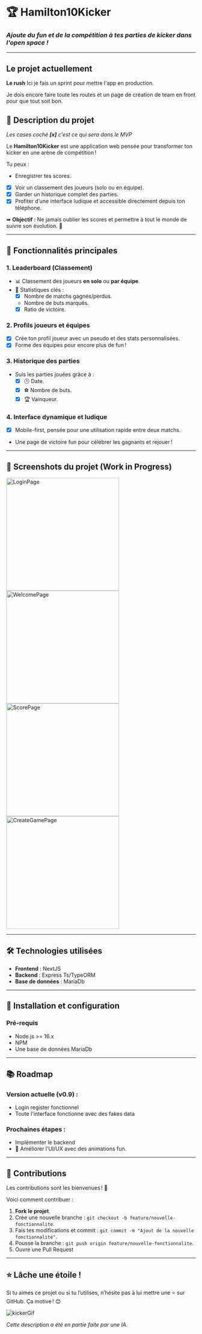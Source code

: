 # 🏆 Hamilton10Kicker

### *Ajoute du fun et de la compétition à tes parties de kicker dans l'open space !*

---

## Le projet actuellement

**Le rush**
Ici je fais un sprint pour mettre l'app en production.

Je dois encore faire toute les routes et un page de création de team en front pour que tout soit bon.

## 🌟 **Description du projet**

*Les cases coché **[x]** c'est ce qui sera dans le MVP*

Le **Hamilton10Kicker** est une application web pensée pour transformer ton kicker en une arène de compétition !

Tu peux :

- Enregistrer tes scores.
- [x] Voir un classement des joueurs (solo ou en équipe).
- [x] Garder un historique complet des parties.
- [x] Profiter d’une interface ludique et accessible directement depuis ton téléphone.

➡ **Objectif :** Ne jamais oublier les scores et permettre à tout le monde de suivre son évolution. 🎯

---

## 🚀 **Fonctionnalités principales**

### **1. Leaderboard (Classement)**

- 📊 Classement des joueurs **en solo** ou **par équipe**.
- 🏅 Statistiques clés :
    - [x] Nombre de matchs gagnés/perdus.
    - Nombre de buts marqués.
    - [x] Ratio de victoire.

### **2. Profils joueurs et équipes**

- [x] Crée ton profil joueur avec un pseudo et des stats personnalisées.
- [x] Forme des équipes pour encore plus de fun !

### **3. Historique des parties**

- Suis les parties jouées grâce à :
    - [x] 🕒 Date.
    - [x] ⚽ Nombre de buts.
    - [x] 🏆 Vainqueur.

### **4. Interface dynamique et ludique**

- [x] Mobile-first, pensée pour une utilisation rapide entre deux matchs.
- Une page de victoire fun pour célébrer les gagnants et rejouer !

---

## 🎨 **Screenshots du projet (Work in Progress)**

<img src="./ReadmeImage/LoginPage.jpg" alt="LoginPage" width="300">
<img src="./ReadmeImage/WelcomePage.jpg" alt="WelcomePage" width="300">
<img src="./ReadmeImage/ScorePage.jpg" alt="ScorePage" width="300">
<img src="./ReadmeImage/CreateGamePage.jpg" alt="CreateGamePage" width="300">

---

## 🛠️ **Technologies utilisées**

- **Frontend** : NextJS
- **Backend** : Express Ts/TypeORM
- **Base de données** : MariaDb

---

## 📖 **Installation et configuration**

### **Pré-requis**

- Node.js >= 16.x
- NPM
- Une base de données MariaDb

---

## 📚 **Roadmap**

### **Version actuelle (v0.9)** :

- Login register fonctionnel
- Toute l'interface fonctionne avec des fakes data

### **Prochaines étapes** :

- Implémenter le backend
- 🎨 Améliorer l’UI/UX avec des animations fun.

---

## 🤝 **Contributions**

Les contributions sont les bienvenues ! 🚀

Voici comment contribuer :

1. **Fork le projet**.
2. Crée une nouvelle branche : `git checkout -b feature/nouvelle-fonctionnalite`.
3. Fais tes modifications et commit : `git commit -m "Ajout de la nouvelle fonctionnalité"`.
4. Pousse la branche : `git push origin feature/nouvelle-fonctionnalite`.
5. Ouvre une Pull Request 

---

## ⭐ **Lâche une étoile !**

Si tu aimes ce projet ou si tu l’utilises, n’hésite pas à lui mettre une ⭐ sur GitHub. Ça motive ! 😊

![kickerGif](https://media.giphy.com/media/UCuitBL5zBDA4/giphy.gif?cid=790b7611p9e4j08whipbdg1bdcoeqgt6bq24h47haz5l1iia&ep=v1_gifs_search&rid=giphy.gif&ct=g)

*Cette description a été en partie faite par une IA.*

